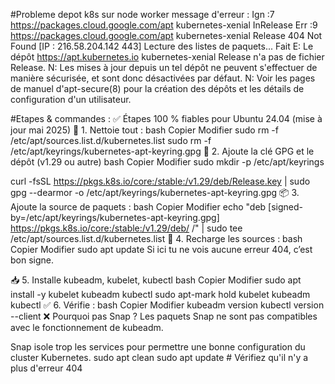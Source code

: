 #Probleme depot k8s sur node worker
message d'erreur :
Ign :7 https://packages.cloud.google.com/apt kubernetes-xenial InRelease
Err :9 https://packages.cloud.google.com/apt kubernetes-xenial Release
  404  Not Found [IP : 216.58.204.142 443]
Lecture des listes de paquets... Fait
E: Le dépôt https://apt.kubernetes.io kubernetes-xenial Release n'a pas de fichier Release.
N: Les mises à jour depuis un tel dépôt ne peuvent s'effectuer de manière sécurisée, et sont donc désactivées par défaut.
N: Voir les pages de manuel d'apt-secure(8) pour la création des dépôts et les détails de configuration d'un utilisateur.

#Etapes & commandes :
✅ Étapes 100 % fiables pour Ubuntu 24.04 (mise à jour mai 2025)
🧹 1. Nettoie tout :
bash
Copier
Modifier
sudo rm -f /etc/apt/sources.list.d/kubernetes.list
sudo rm -f /etc/apt/keyrings/kubernetes-apt-keyring.gpg
🔐 2. Ajoute la clé GPG et le dépôt (v1.29 ou autre)
bash
Copier
Modifier
sudo mkdir -p /etc/apt/keyrings

curl -fsSL https://pkgs.k8s.io/core:/stable:/v1.29/deb/Release.key |
  sudo gpg --dearmor -o /etc/apt/keyrings/kubernetes-apt-keyring.gpg
📦 3. Ajoute la source de paquets :
bash
Copier
Modifier
echo "deb [signed-by=/etc/apt/keyrings/kubernetes-apt-keyring.gpg] https://pkgs.k8s.io/core:/stable:/v1.29/deb/ /" | sudo tee /etc/apt/sources.list.d/kubernetes.list
🔁 4. Recharge les sources :
bash
Copier
Modifier
sudo apt update
Si ici tu ne vois aucune erreur 404, c’est bon signe.

📥 5. Installe kubeadm, kubelet, kubectl
bash
Copier
Modifier
sudo apt install -y kubelet kubeadm kubectl
sudo apt-mark hold kubelet kubeadm kubectl
✅ 6. Vérifie :
bash
Copier
Modifier
kubeadm version
kubectl version --client
❌ Pourquoi pas Snap ?
Les paquets Snap ne sont pas compatibles avec le fonctionnement de kubeadm.

Snap isole trop les services pour permettre une bonne configuration du cluster Kubernetes.
sudo apt clean
sudo apt update  # Vérifiez qu'il n'y a plus d'erreur 404
